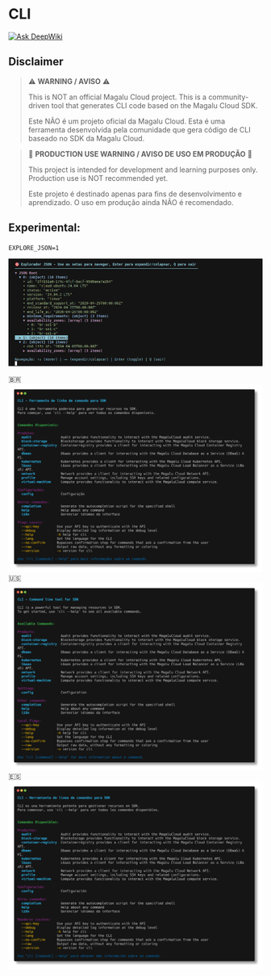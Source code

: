 # CLI

[![Ask DeepWiki](https://deepwiki.com/badge.svg)](https://deepwiki.com/geffersonFerraz/cli)

## Disclaimer

> ⚠️ **WARNING / AVISO** ⚠️
> 
> This is NOT an official Magalu Cloud project. This is a community-driven tool that generates CLI code based on the Magalu Cloud SDK.
> 
> Este NÃO é um projeto oficial da Magalu Cloud. Esta é uma ferramenta desenvolvida pela comunidade que gera código de CLI baseado no SDK da Magalu Cloud.

> 🚫 **PRODUCTION USE WARNING / AVISO DE USO EM PRODUÇÃO** 🚫
> 
> This project is intended for development and learning purposes only. Production use is NOT recommended yet.
> 
> Este projeto é destinado apenas para fins de desenvolvimento e aprendizado. O uso em produção ainda NÃO é recomendado.


## Experimental:
`EXPLORE_JSON=1`

![exp-json](exp-json.png )

:brazil: ![cli-br](cli-br.png)
:us:![cli](cli.png)
:es:![cli-es](cli-es.png)
